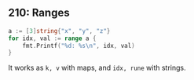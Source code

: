 ## 210: Ranges

```go
a := [3]string{"x", "y", "z"}
for idx, val := range a {
    fmt.Printf("%d: %s\n", idx, val)
}
```

It works as `k, v` with maps, and `idx, rune` with strings.
